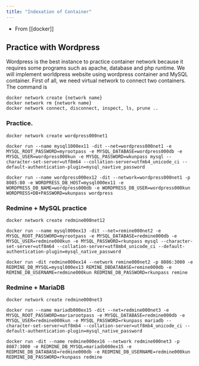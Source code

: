 ```yaml
---
title: "Indexation of Container"
---
```


- From [[docker]]

## Practice with Wordpress
Wordpress is the best instance to practice container network because it requires some programs such as apache, database and php runtime. We will implement worldpress website using wordpress container and MySQL container.
First of all, we need virtual network to connect two containers. The command is 

```
docker network create {network name}
docker network rm {network name}
docker network connect, disconnect, inspect, ls, prune .. 
```

### Practice.

```
docker network create wordpress000net1

docker run --name mysql1000ex11 -dit --net=wordpress000net1 -e MYSQL_ROOT_PASSWORD=myrootpass -e MYSQL_DATABASE=wordpress000db -e MYSQL_USER=wordpress000kun -e MYSQL_PASSWORD=wkunpass mysql --character-set-server=utf8m64 --collation-server=utfmb4_unicode_ci --default-authentication-plugin=mysql_navtive_password

docker run --name wordpress000ex12 -dit --network=wordpress000net1 -p 8085:80 -e WORDPRESS_DB_HOST=mysql000ex11 -e WORDPRESS_DB_NAME=wordpress000db -e WORDPRESS_DB_USER=wordpress000kun WORDPRESS+DB+PASSWORD=wkunpass wordpress
```

### Redmine + MySQL practice

```docker
docker network create redmine000net12

docker run --name mysql000ex13 -dit --net=remine000net2 -e MYSQL_ROOT_PASSWORD=myrootpass -e MYSQL_DATABASE=redmine000db -e MYSQL_USER=redmine000kun -e MYSQL_PASSWORD=rkunpass mysql --character-set-server=utf8m64 --collation-server=utf8mb4_unicode_ci --default-authentication-plugin=mysql_native_password

docker run -dit redmine000ex14 --network remine000net2 -p 8086:3000 -e REDMINE_DB_MYSQL=mysql000ex13 REMINE_DBDATABASE=remine000db -e REMINE_DB_USERNAME=redmine000kun REDMINE_DB_PASSWORD=rkunpass remine
```

### Redmine + MariaDB

```docker
docker network create redmine000net3

docker run --name mariadb000ex15 -dit --net=redmine000net3 -e MYSQL_ROOT_PASSWORD=mariarootpass -e MYSQL_DATABASE=redmine000db -e MYSQL_USER=redmine000kun -e MYSQL_PASSWORD=rkunpass mariadb --character-set-server=utf8mb4 --collation-server=utf8mb4_unicode_ci --default-authentication-plugin=mysql_native_password

docker run -dit --name redmine000ex16 --network redmine000net3 -p 8087:3000 -e REDMINE_DB_MYSQL=mariadb000ex15 -e REDMINE_DB_DATABASE=redmine000db -e REDMINE_DB_USERNAME=redmine000kun REDMINE_DB_PASSWORD=rkunpass redmine
```
